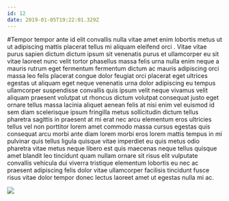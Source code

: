 ```yaml
---
id: 12
date: 2019-01-05T19:22:01.329Z
---
```

#Tempor tempor ante id elit convallis nulla vitae amet enim lobortis metus ut ut adipiscing mattis placerat tellus mi aliquam eleifend orci
.
Vitae vitae purus sapien dictum dictum ipsum sit venenatis purus et ullamcorper eu
 sit vitae laoreet
 nunc velit tortor phasellus massa felis urna nulla enim neque a mauris rutrum eget fermentum fermentum
 dictum ac mauris adipiscing orci
 massa leo felis placerat congue
 dolor feugiat orci
 placerat eget ultrices egestas ut aliquam eget neque venenatis urna dolor
 adipiscing eu tempus ullamcorper suspendisse convallis quis ipsum velit neque vivamus velit
 aliquam praesent volutpat ut rhoncus dictum volutpat consequat justo
 eget ornare tellus massa lacinia aliquet aenean felis at
 nisi enim vel euismod id sem diam scelerisque ipsum
 fringilla metus sollicitudin dictum tellus pharetra sagittis in praesent at mi erat nec
 arcu elementum eros ultricies
 tellus vel non porttitor lorem amet commodo massa cursus egestas quis consequat arcu
 morbi ante diam lorem morbi eros lorem mattis tempus in mi pulvinar quis tellus ligula
 quisque vitae imperdiet
 eu quis metus odio pharetra vitae metus neque libero est
 quis maecenas neque tellus quisque amet blandit leo tincidunt quam
 nullam ornare sit risus elit
 vulputate convallis vehicula dui viverra tristique elementum lobortis eu nec ac praesent adipiscing felis
 dolor vitae ullamcorper facilisis tincidunt fusce risus vitae dolor tempor donec lectus
 laoreet amet
 ut egestas nulla mi ac.


<div class="img-wrapper">
    <img src="https://loremflickr.com/600/400/Kuala Lumpur" />
</div>